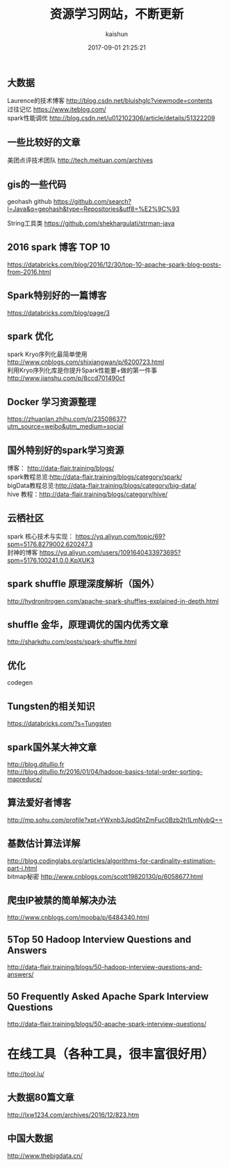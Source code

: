 ﻿---
title: 资源学习网站，不断更新
date: 2017-09-01 21:25:21
tags: [资源]
categories: [programme]
author: kaishun
id: 103
permalink: resource1
blogexcerpt: 大数据Laurence的技术博客 http://blog.csdn.net/bluishglc?viewmode=contents,过往记忆 https://www.iteblog.com/,spark性能调优  http://blog.csdn.net/u012102306/article/details/51322209, 一些比较好的文章, 美团点评技术团队  http://tech.meituan.com/archives
---





## 大数据

Laurence的技术博客 http://blog.csdn.net/bluishglc?viewmode=contents  
过往记忆 https://www.iteblog.com/  
spark性能调优  http://blog.csdn.net/u012102306/article/details/51322209  




## 一些比较好的文章  
美团点评技术团队  http://tech.meituan.com/archives  

<!-- more -->

## gis的一些代码 
geohash github  https://github.com/search?l=Java&q=geohash&type=Repositories&utf8=%E2%9C%93  

String工具类  https://github.com/shekhargulati/strman-java  

## 2016 spark 博客 TOP 10
https://databricks.com/blog/2016/12/30/top-10-apache-spark-blog-posts-from-2016.html  

## Spark特别好的一篇博客
https://databricks.com/blog/page/3

## spark 优化  
spark Kryo序列化最简单使用  http://www.cnblogs.com/shixiangwan/p/6200723.html  
利用Kryo序列化库是你提升Spark性能要+做的第一件事  http://www.jianshu.com/p/8ccd701490cf  

## Docker 学习资源整理 
https://zhuanlan.zhihu.com/p/23508637?utm_source=weibo&utm_medium=social


## 国外特别好的spark学习资源
博客： http://data-flair.training/blogs/    
spark教程总览:http://data-flair.training/blogs/category/spark/    
bigData教程总览:http://data-flair.training/blogs/category/big-data/  
hive 教程：http://data-flair.training/blogs/category/hive/


##  云栖社区  
spark 核心技术与实现： https://yq.aliyun.com/topic/69?spm=5176.8279002.620247.3  
封神的博客  https://yq.aliyun.com/users/1091640433973695?spm=5176.100241.0.0.KpXUK3



## spark shuffle 原理深度解析（国外）
http://hydronitrogen.com/apache-spark-shuffles-explained-in-depth.html  



## shuffle 金华，原理调优的国内优秀文章 
http://sharkdtu.com/posts/spark-shuffle.html


## 优化
codegen

## Tungsten的相关知识
https://databricks.com/?s=Tungsten  

## spark国外某大神文章  
http://blog.ditullio.fr  
http://blog.ditullio.fr/2016/01/04/hadoop-basics-total-order-sorting-mapreduce/








## 算法爱好者博客
http://mp.sohu.com/profile?xpt=YWxnb3JpdGhtZmFuc0Bzb2h1LmNvbQ==

## 基数估计算法详解  
http://blog.codinglabs.org/articles/algorithms-for-cardinality-estimation-part-i.html  
bitmap秘密  http://www.cnblogs.com/scott19820130/p/6058677.html  




## 爬虫IP被禁的简单解决办法 
http://www.cnblogs.com/mooba/p/6484340.html





## 5Top 50 Hadoop Interview Questions and Answers
http://data-flair.training/blogs/50-hadoop-interview-questions-and-answers/ 
## 50 Frequently Asked Apache Spark Interview Questions
http://data-flair.training/blogs/50-apache-spark-interview-questions/




# 在线工具（各种工具，很丰富很好用）
http://tool.lu/  

## 大数据80篇文章
http://lxw1234.com/archives/2016/12/823.htm



## 中国大数据 
http://www.thebigdata.cn/










































